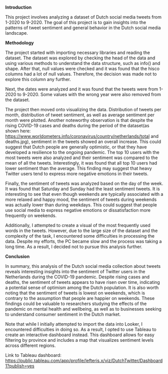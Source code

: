**Introduction**

This project involves analyzing a dataset of Dutch social media tweets from 1-2020 to 9-2020. The goal of this project is to gain insights into the patterns of tweet sentiment and general behavior in the Dutch social media landscape.

**Methodology**

The project started with importing necessary libraries and reading the dataset. The dataset was explored by checking the head of the data and using various methods to understand the data structure, such as info() and shape.
After that, null values were checked and it was found that the hisco columns had a lot of null values. Therefore, the decision was made not to explore this column any further.

Next, the dates were analyzed and it was found that the tweets were from 1-2020 to 9-2020. Some values with the wrong year were also removed from the dataset.

The project then moved onto visualizing the data. Distribution of tweets per month, distribution of tweet sentiment, as well as average sentiment per month were plotted. Another noteworthy observation is that despite the rising COVID-19 cases and deaths during the period of the dataset(as shown here: https://www.worldometers.info/coronavirus/country/netherlands/total and deaths.jpg), sentiment in the tweets showed an overall increase. This could suggest that Dutch people are generally optimistic, or that they have developed a resilience to the ongoing pandemic.
The top 10 users with the most tweets were also analyzed and their sentiment was compared to the mean of all the tweets. Interestingly, it was found that all top 10 users had lower sentiment than the average. This finding may suggest that heavy Twitter users tend to express more negative emotions in their tweets.

Finally, the sentiment of tweets was analyzed based on the day of the week. It was found that Saturday and Sunday had the least sentiment tweets. It is interesting to see that even though weekends are typically associated with a more relaxed and happy mood, the sentiment of tweets during weekends was actually lower than during weekdays. This could suggest that people use social media to express negative emotions or dissatisfaction more frequently on weekends.

Additionally, I attempted to create a visual of the most frequently used words in the tweets. However, due to the large size of the dataset and the complexity of the task, I encountered some difficulties in processing the data. Despite my efforts, the PC became slow and the process was taking a long time. As a result, I decided not to pursue this analysis further. 

**Conclusion**

In summary, this analysis of the Dutch social media collection about tweets reveals interesting insights into the sentiment of Twitter users in the Netherlands during the COVID-19 pandemic. Despite rising cases and deaths, the sentiment of tweets appears to have risen over time, indicating a potential sense of optimism among the Dutch population. It is also worth noting that the sentiment of tweets is lowest on weekends, which is contrary to the assumption that people are happier on weekends. These findings could be valuable to researchers studying the effects of the pandemic on mental health and wellbeing, as well as to businesses seeking to understand consumer sentiment in the Dutch market.

Note that while I initially attempted to import the data into Looker, I encountered difficulties in doing so. As a result, I opted to use Tableau to create an interactive dashboard instead. This dashboard allows for easy filtering by province and includes a map that visualizes sentiment levels across different regions. 

Link to Tableau dashboard: https://public.tableau.com/app/profile/lefteris.x/viz/DutchTwitter/Dashboard1?publish=yes
